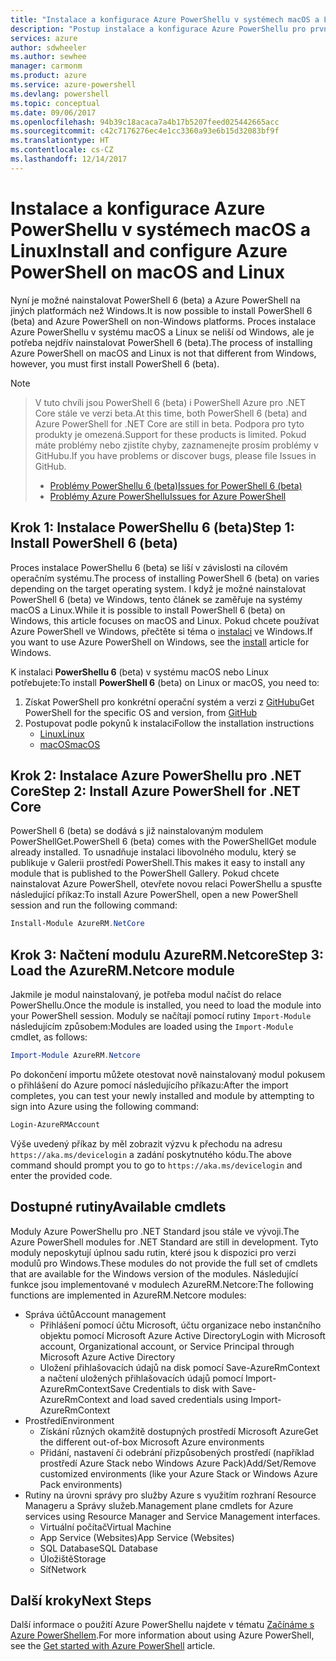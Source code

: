 ```yaml
---
title: "Instalace a konfigurace Azure PowerShellu v systémech macOS a Linux | Dokumentace Microsoftu"
description: "Postup instalace a konfigurace Azure PowerShellu pro první použití v systému macOS nebo Linux"
services: azure
author: sdwheeler
ms.author: sewhee
manager: carmonm
ms.product: azure
ms.service: azure-powershell
ms.devlang: powershell
ms.topic: conceptual
ms.date: 09/06/2017
ms.openlocfilehash: 94b39c18acaca7a4b17b5207feed025442665acc
ms.sourcegitcommit: c42c7176276ec4e1cc3360a93e6b15d32083bf9f
ms.translationtype: HT
ms.contentlocale: cs-CZ
ms.lasthandoff: 12/14/2017
---
```

# <a name="install-and-configure-azure-powershell-on-macos-and-linux"></a><span data-ttu-id="5a932-103">Instalace a konfigurace Azure PowerShellu v systémech macOS a Linux</span><span class="sxs-lookup"><span data-stu-id="5a932-103">Install and configure Azure PowerShell on macOS and Linux</span></span>

<span data-ttu-id="5a932-104">Nyní je možné nainstalovat PowerShell 6 (beta) a Azure PowerShell na jiných platformách než Windows.</span><span class="sxs-lookup"><span data-stu-id="5a932-104">It is now possible to install PowerShell 6 (beta) and Azure PowerShell on non-Windows platforms.</span></span>
<span data-ttu-id="5a932-105">Proces instalace Azure PowerShellu v systému macOS a Linux se neliší od Windows, ale je potřeba nejdřív nainstalovat PowerShell 6 (beta).</span><span class="sxs-lookup"><span data-stu-id="5a932-105">The process of installing Azure PowerShell on macOS and Linux is not that different from Windows, however, you must first install PowerShell 6 (beta).</span></span>

> [!NOTE]

> <span data-ttu-id="5a932-106">V tuto chvíli jsou PowerShell 6 (beta) i PowerShell Azure pro .NET Core stále ve verzi beta.</span><span class="sxs-lookup"><span data-stu-id="5a932-106">At this time, both PowerShell 6 (beta) and Azure PowerShell for .NET Core are still in beta.</span></span>
> <span data-ttu-id="5a932-107">Podpora pro tyto produkty je omezená.</span><span class="sxs-lookup"><span data-stu-id="5a932-107">Support for these products is limited.</span></span> <span data-ttu-id="5a932-108">Pokud máte problémy nebo zjistíte chyby, zaznamenejte prosím problémy v GitHubu.</span><span class="sxs-lookup"><span data-stu-id="5a932-108">If you have problems or discover bugs, please file Issues in GitHub.</span></span>
>
> * [<span data-ttu-id="5a932-109">Problémy PowerShellu 6 (beta)</span><span class="sxs-lookup"><span data-stu-id="5a932-109">Issues for PowerShell 6 (beta)</span></span>](https://github.com/PowerShell/PowerShell/issues)
> * [<span data-ttu-id="5a932-110">Problémy Azure PowerShellu</span><span class="sxs-lookup"><span data-stu-id="5a932-110">Issues for Azure PowerShell</span></span>](https://github.com/azure/azure-docs-powershell/issues)

## <a name="step-1-install-powershell-6-beta"></a><span data-ttu-id="5a932-111">Krok 1: Instalace PowerShellu 6 (beta)</span><span class="sxs-lookup"><span data-stu-id="5a932-111">Step 1: Install PowerShell 6 (beta)</span></span>

<span data-ttu-id="5a932-112">Proces instalace PowerShellu 6 (beta) se liší v závislosti na cílovém operačním systému.</span><span class="sxs-lookup"><span data-stu-id="5a932-112">The process of installing PowerShell 6 (beta) on varies depending on the target operating system.</span></span>
<span data-ttu-id="5a932-113">I když je možné nainstalovat PowerShell 6 (beta) ve Windows, tento článek se zaměřuje na systémy macOS a Linux.</span><span class="sxs-lookup"><span data-stu-id="5a932-113">While it is possible to install PowerShell 6 (beta) on Windows, this article focuses on macOS and Linux.</span></span> <span data-ttu-id="5a932-114">Pokud chcete používat Azure PowerShell ve Windows, přečtěte si téma o [instalaci](./install-azurerm-ps.md) ve Windows.</span><span class="sxs-lookup"><span data-stu-id="5a932-114">If you want to use Azure PowerShell on Windows, see the [install](./install-azurerm-ps.md) article for Windows.</span></span>

<span data-ttu-id="5a932-115">K instalaci **PowerShellu 6** (beta) v systému macOS nebo Linux potřebujete:</span><span class="sxs-lookup"><span data-stu-id="5a932-115">To install **PowerShell 6** (beta) on Linux or macOS, you need to:</span></span>

1. <span data-ttu-id="5a932-116">Získat PowerShell pro konkrétní operační systém a verzi z [GitHubu](https://github.com/powershell/powershell#get-powershell)</span><span class="sxs-lookup"><span data-stu-id="5a932-116">Get PowerShell for the specific OS and version, from [GitHub](https://github.com/powershell/powershell#get-powershell)</span></span>
2. <span data-ttu-id="5a932-117">Postupovat podle pokynů k instalaci</span><span class="sxs-lookup"><span data-stu-id="5a932-117">Follow the installation instructions</span></span>
   - [<span data-ttu-id="5a932-118">Linux</span><span class="sxs-lookup"><span data-stu-id="5a932-118">Linux</span></span>](https://github.com/PowerShell/PowerShell/blob/master/docs/installation/linux.md)
   - [<span data-ttu-id="5a932-119">macOS</span><span class="sxs-lookup"><span data-stu-id="5a932-119">macOS</span></span>](https://github.com/PowerShell/PowerShell/blob/master/docs/installation/linux.md#macos-1012)

## <a name="step-2-install-azure-powershell-for-net-core"></a><span data-ttu-id="5a932-120">Krok 2: Instalace Azure PowerShellu pro .NET Core</span><span class="sxs-lookup"><span data-stu-id="5a932-120">Step 2: Install Azure PowerShell for .NET Core</span></span>

<span data-ttu-id="5a932-121">PowerShell 6 (beta) se dodává s již nainstalovaným modulem PowerShellGet.</span><span class="sxs-lookup"><span data-stu-id="5a932-121">PowerShell 6 (beta) comes with the PowerShellGet module already installed.</span></span> <span data-ttu-id="5a932-122">To usnadňuje instalaci libovolného modulu, který se publikuje v Galerii prostředí PowerShell.</span><span class="sxs-lookup"><span data-stu-id="5a932-122">This makes it easy to install any module that is published to the PowerShell Gallery.</span></span> <span data-ttu-id="5a932-123">Pokud chcete nainstalovat Azure PowerShell, otevřete novou relaci PowerShellu a spusťte následující příkaz:</span><span class="sxs-lookup"><span data-stu-id="5a932-123">To install Azure PowerShell, open a new PowerShell session and run the following command:</span></span>

```powershell
Install-Module AzureRM.NetCore
```

## <a name="step-3-load-the-azurermnetcore-module"></a><span data-ttu-id="5a932-124">Krok 3: Načtení modulu AzureRM.Netcore</span><span class="sxs-lookup"><span data-stu-id="5a932-124">Step 3: Load the AzureRM.Netcore module</span></span>

<span data-ttu-id="5a932-125">Jakmile je modul nainstalovaný, je potřeba modul načíst do relace PowerShellu.</span><span class="sxs-lookup"><span data-stu-id="5a932-125">Once the module is installed, you need to load the module into your PowerShell session.</span></span> <span data-ttu-id="5a932-126">Moduly se načítají pomocí rutiny `Import-Module` následujícím způsobem:</span><span class="sxs-lookup"><span data-stu-id="5a932-126">Modules are loaded using the `Import-Module` cmdlet, as follows:</span></span>

```powershell
Import-Module AzureRM.Netcore
```

<span data-ttu-id="5a932-127">Po dokončení importu můžete otestovat nově nainstalovaný modul pokusem o přihlášení do Azure pomocí následujícího příkazu:</span><span class="sxs-lookup"><span data-stu-id="5a932-127">After the import completes, you can test your newly installed and module by attempting to sign into Azure using the following command:</span></span>

```powershell
Login-AzureRMAccount
```

<span data-ttu-id="5a932-128">Výše uvedený příkaz by měl zobrazit výzvu k přechodu na adresu `https://aka.ms/devicelogin` a zadání poskytnutého kódu.</span><span class="sxs-lookup"><span data-stu-id="5a932-128">The above command should prompt you to go to `https://aka.ms/devicelogin` and enter the provided code.</span></span>

## <a name="available-cmdlets"></a><span data-ttu-id="5a932-129">Dostupné rutiny</span><span class="sxs-lookup"><span data-stu-id="5a932-129">Available cmdlets</span></span>

<span data-ttu-id="5a932-130">Moduly Azure PowerShellu pro .NET Standard jsou stále ve vývoji.</span><span class="sxs-lookup"><span data-stu-id="5a932-130">The Azure PowerShell modules for .NET Standard are still in development.</span></span> <span data-ttu-id="5a932-131">Tyto moduly neposkytují úplnou sadu rutin, které jsou k dispozici pro verzi modulů pro Windows.</span><span class="sxs-lookup"><span data-stu-id="5a932-131">These modules do not provide the full set of cmdlets that are available for the Windows version of the modules.</span></span> <span data-ttu-id="5a932-132">Následující funkce jsou implementované v modulech AzureRM.Netcore:</span><span class="sxs-lookup"><span data-stu-id="5a932-132">The following functions are implemented in AzureRM.Netcore modules:</span></span>

* <span data-ttu-id="5a932-133">Správa účtů</span><span class="sxs-lookup"><span data-stu-id="5a932-133">Account management</span></span>
  - <span data-ttu-id="5a932-134">Přihlášení pomocí účtu Microsoft, účtu organizace nebo instančního objektu pomocí Microsoft Azure Active Directory</span><span class="sxs-lookup"><span data-stu-id="5a932-134">Login with Microsoft account, Organizational account, or Service Principal through Microsoft Azure Active Directory</span></span>
  - <span data-ttu-id="5a932-135">Uložení přihlašovacích údajů na disk pomocí Save-AzureRmContext a načtení uložených přihlašovacích údajů pomocí Import-AzureRmContext</span><span class="sxs-lookup"><span data-stu-id="5a932-135">Save Credentials to disk with Save-AzureRmContext and load saved credentials using Import-AzureRmContext</span></span>
* <span data-ttu-id="5a932-136">Prostředí</span><span class="sxs-lookup"><span data-stu-id="5a932-136">Environment</span></span>
  - <span data-ttu-id="5a932-137">Získání různých okamžitě dostupných prostředí Microsoft Azure</span><span class="sxs-lookup"><span data-stu-id="5a932-137">Get the different out-of-box Microsoft Azure environments</span></span>
  - <span data-ttu-id="5a932-138">Přidání, nastavení či odebrání přizpůsobených prostředí (například prostředí Azure Stack nebo Windows Azure Pack)</span><span class="sxs-lookup"><span data-stu-id="5a932-138">Add/Set/Remove customized environments (like your Azure Stack or Windows Azure Pack environments)</span></span>
* <span data-ttu-id="5a932-139">Rutiny na úrovni správy pro služby Azure s využitím rozhraní Resource Manageru a Správy služeb.</span><span class="sxs-lookup"><span data-stu-id="5a932-139">Management plane cmdlets for Azure services using Resource Manager and Service Management interfaces.</span></span>
  - <span data-ttu-id="5a932-140">Virtuální počítač</span><span class="sxs-lookup"><span data-stu-id="5a932-140">Virtual Machine</span></span>
  - <span data-ttu-id="5a932-141">App Service (Websites)</span><span class="sxs-lookup"><span data-stu-id="5a932-141">App Service (Websites)</span></span>
  - <span data-ttu-id="5a932-142">SQL Database</span><span class="sxs-lookup"><span data-stu-id="5a932-142">SQL Database</span></span>
  - <span data-ttu-id="5a932-143">Úložiště</span><span class="sxs-lookup"><span data-stu-id="5a932-143">Storage</span></span>
  - <span data-ttu-id="5a932-144">Síť</span><span class="sxs-lookup"><span data-stu-id="5a932-144">Network</span></span>

## <a name="next-steps"></a><span data-ttu-id="5a932-145">Další kroky</span><span class="sxs-lookup"><span data-stu-id="5a932-145">Next Steps</span></span>

<span data-ttu-id="5a932-146">Další informace o použití Azure PowerShellu najdete v tématu [Začínáme s Azure PowerShellem](get-started-azureps.md).</span><span class="sxs-lookup"><span data-stu-id="5a932-146">For more information about using Azure PowerShell, see the [Get started with Azure PowerShell](get-started-azureps.md) article.</span></span>

